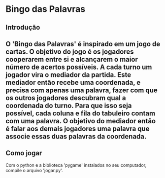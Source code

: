 # Bingo das Palavras
## Introdução
O 'Bingo das Palavras' é inspirado em um jogo de cartas. O objetivo do jogo é os jogadores cooperarem entre si e alcançarem o maior número de acertos possíveis.
A cada turno um jogador vira o mediador da partida. Este mediador então recebe uma coordenada, e precisa com apenas uma palavra, fazer com que os outros jogadores descubram qual a coordenada do turno. 
Para que isso seja possível, cada coluna e fila do tabuleiro contam com uma palavra. O objetivo do mediador então é falar aos demais jogadores uma palavra que associe essas duas palavras da coordenada. 
---
## Como jogar
Com o python e a biblioteca 'pygame' instalados no seu computador, compile o arquivo 'jogar.py'. 
